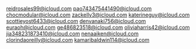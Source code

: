 reidrosales99@icloud.com
pao743475441490@icloud.com
chocmodular@icloud.com
zackelly3@icloud.com
katerineguy@icloud.com
scottieyost6433@icloud.com
denvanaki756@icloud.com
euraoh@icloud.com
ge486823518@icloud.com
oliviaharris42@icloud.com
jia348231873410@icloud.com
nenaaiken@icloud.com
clorindaoreilly@icloud.com
kamaribaldwin114@icloud.com
